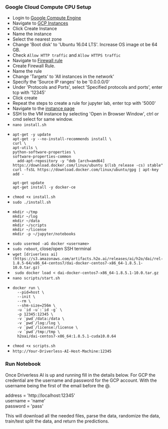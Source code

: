 ### Google Cloud Compute CPU Setup
- Login to [Google Compute Engine](https://console.cloud.google.com)
- Navigate to [GCP Instances](https://console.cloud.google.com/compute/instances)
- Click Create Instance
- Name the instance
- Select the nearest zone
- Change 'Boot disk' to 'Ubuntu 16.04 LTS'. Increase OS image ot be 64 GB.
- Check `Allow HTTP traffic` and `Allow HTTPS traffic`
- Navigate to [Firewall rule](https://console.cloud.google.com/networking/firewalls/)
- Create Firewall Rule.
- Name the rule
- Change 'Targets' to 'All instances in the network'
- Specify the 'Source IP ranges' to be '0.0.0.0/0'
- Under 'Protocols and Ports', select 'Specified protocols and ports', enter tcp with '12345'
- Click create
- Repeat the steps to create a rule for jupyter lab, enter tcp with '5000'
- Navigate to the [instance page](https://console.cloud.google.com/compute/instances)
- SSH to the VM instance by selecting 'Open in Browser Window', ctrl or cmd select for same window.
- ```nano install.sh```
- ```
  apt-get -y update
  apt-get -y --no-install-recommends install \
  curl \
  apt-utils \
  python-software-properties \
  software-properties-common
    add-apt-repository -y "deb [arch=amd64] https://download.docker.com/linux/ubuntu $(lsb_release -cs) stable"
  curl -fsSL https://download.docker.com/linux/ubuntu/gpg | apt-key add -

  apt-get update
  apt-get install -y docker-ce
  ```
- ```chmod +x install.sh```
- ```sudo ./install.sh```
- ```
  mkdir ~/tmp
  mkdir ~/log
  mkdir ~/data
  mkdir ~/scripts
  mkdir ~/license
  mkdir -p ~/jupyter/notebooks
  ```
- ```sudo usermod -aG docker <username>```
- ```sudo reboot```, close/open SSH terminal
- ```wget [driverless ai](https://s3.amazonaws.com/artifacts.h2o.ai/releases/ai/h2o/dai/rel-1.8.5-64/x86_64-centos7/dai-docker-centos7-x86_64-1.8.5.1-10.0.tar.gz)```
- ``` sudo docker load < dai-docker-centos7-x86_64-1.8.5.1-10.0.tar.gz```
- ```nano scripts/start.sh```
- ```
  docker run \
    --pid=host \
    --init \
    --rm \
    --shm-size=256m \
    -u `id -u`:`id -g` \
    -p 12345:12345 \
    -v `pwd`/data:/data \
    -v `pwd`/log:/log \
    -v `pwd`/license:/license \
    -v `pwd`/tmp:/tmp \
    h2oai/dai-centos7-x86_64:1.8.5.1-cuda10.0.64
  ```
- ```chmod +x scripts.sh```
- ```http://Your-Driverless-AI-Host-Machine:12345```



### Run Notebook
Once Driverless AI is up and running fill in the details below. For GCP the credential are the username and password for the GCP account. With the username being the first of the email before the @.

address = 'http://localhost:12345' <br>
username = 'name' <br>
password = 'pass'

This will download all the needed files, parse the data, randomize the data, train/test split the data, and return the predictions. 
